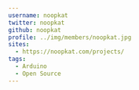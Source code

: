 ```yaml
---
username: noopkat
twitter: noopkat
github: noopkat
profile: ../img/members/noopkat.jpg
sites:
  - https://noopkat.com/projects/
tags:
  - Arduino
  - Open Source
---
```

